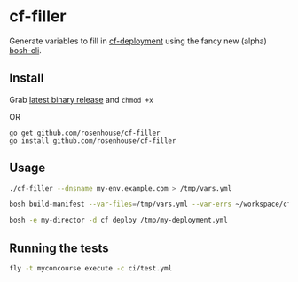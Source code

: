 # cf-filler
Generate variables to fill in [cf-deployment](https://github.com/cloudfoundry/cf-deployment) using the fancy new (alpha) [bosh-cli](https://github.com/cloudfoundry/bosh-cli).

## Install
Grab [latest binary release](https://github.com/rosenhouse/cf-filler/releases) and `chmod +x`

OR

```
go get github.com/rosenhouse/cf-filler
go install github.com/rosenhouse/cf-filler
```


## Usage
```bash
./cf-filler --dnsname my-env.example.com > /tmp/vars.yml

bosh build-manifest --var-files=/tmp/vars.yml --var-errs ~/workspace/cf-deployment/cf-deployment.yml > /tmp/my-deployment.yml

bosh -e my-director -d cf deploy /tmp/my-deployment.yml
```

## Running the tests
```bash
fly -t myconcourse execute -c ci/test.yml
```
